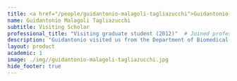 ```yaml
---
title: <a href="/people/guidantonio-malagoli-tagliazucchi">Guidantonio Malagoli Tagliazucchi</a>
name: Guidantonio Malagoli Tagliazucchi
subtitle: Visiting Scholar
professional_title: "Visiting graduate student (2012)"  # Joined professional titles
description: "Guidantonio visited us from the Department of Biomedical Sciences at the University of Modena and Reggio Emilia in Italy to work on epigenetic data analysis."
layout: product
academic: 1
image: ./img//guidantonio-malagoli-tagliazucchi.jpg
hide_footer: true
---
```

